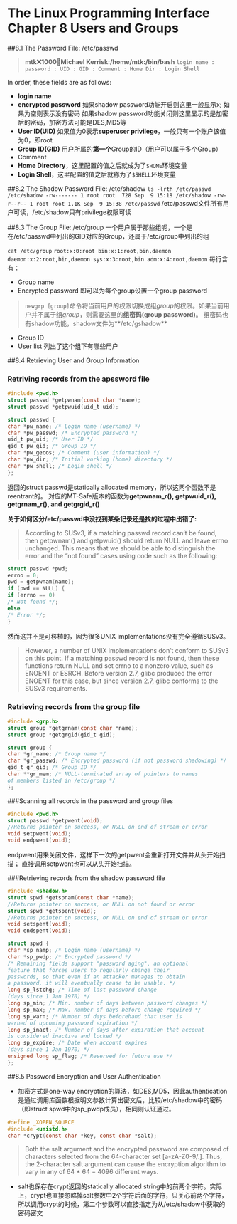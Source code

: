 # The Linux Programming Interface Chapter 8  Users and Groups

##8.1 The Password File: /etc/passwd

>**mtk:x:1000:100:Michael Kerrisk:/home/mtk:/bin/bash**
`login name : password : UID : GID : Comment : Home Dir : Login Shell`

In order, these fields are as follows:
* **login name**
* **encrypted password**
如果shadow password功能开启则这里一般显示x; 如果为空则表示没有密码
如果shadow password功能关闭则这里显示的是加密后的密码，加密方法可能是DES,MD5等
* **User ID(UID)**
如果值为0表示**superuser privilege**，一般只有一个账户该值为0，即root
* **Group ID(GID)**
用户所属的**第一个**Group的ID（用户可以属于多个Group）
* Comment
* **Home Directory**，这里配置的值之后就成为了`$HOME`环境变量
* **Login Shell**，这里配置的值之后就称为了`$SHELL`环境变量

##8.2 The Shadow Password File: /etc/shadow
`
ls -lrth /etc/passwd /etc/shadow
-rw------- 1 root root  728 Sep  9 15:18 /etc/shadow
-rw-r--r-- 1 root root 1.1K Sep  9 15:38 /etc/passwd
`
/etc/passwd文件所有用户可读，/etc/shadow只有privilege权限可读

##8.3 The Group File: /etc/group
一个用户属于那些组呢，一个是在/etc/passwd中列出的GID对应的Group，还属于/etc/group中列出的组

` cat /etc/group `
`
root:x:0:root
bin:x:1:root,bin,daemon
daemon:x:2:root,bin,daemon
sys:x:3:root,bin
adm:x:4:root,daemon
`
每行含有：
* Group name
* Encrypted password
即可以为每个group设置一个group password
> `newgrp [group]`命令将当前用户的权限切换成组*group*的权限。如果当前用户并不属于组*group*，则需要这里的**组密码(group password)**。
> 组密码也有shadow功能，shadow文件为**/etc/gshadow**

* Group ID
* User list
列出了这个组下有哪些用户

##8.4 Retrieving User and Group Information
### Retriving records from the apssword file

```c
#include <pwd.h>
struct passwd *getpwnam(const char *name);
struct passwd *getpwuid(uid_t uid);

struct passwd {
char *pw_name; /* Login name (username) */
char *pw_passwd; /* Encrypted password */
uid_t pw_uid; /* User ID */
gid_t pw_gid; /* Group ID */
char *pw_gecos; /* Comment (user information) */
char *pw_dir; /* Initial working (home) directory */
char *pw_shell; /* Login shell */
};
```

返回的struct passwd是statically allocated memory，所以这两个函数不是reentrant的。
对应的MT-Safe版本的函数为**getpwnam_r(), getpwuid_r(), getgrnam_r(), and getgrgid_r()**

**关于如何区分/etc/passwd中没找到某条记录还是找的过程中出错了:**
> According to SUSv3, if a matching passwd record can’t be found, then getpwnam() and getpwuid() should return NULL and leave errno unchanged. This means that we should be able to distinguish the error and the “not found” cases using code such as the following:

```c
struct passwd *pwd;
errno = 0;
pwd = getpwnam(name);
if (pwd == NULL) {
if (errno == 0)
/* Not found */;
else
/* Error */;
}
```

然而这并不是可移植的，因为很多UNIX implementations没有完全遵循SUSv3。
> However, a number of UNIX implementations don’t conform to SUSv3 on this
point. If a matching passwd record is not found, then these functions return NULL and set errno to a nonzero value, such as ENOENT or ESRCH. Before version 2.7, glibc produced the error ENOENT for this case, but since version 2.7, glibc conforms to the SUSv3 requirements. 

### Retrieving records from the group file
```c
#include <grp.h>
struct group *getgrnam(const char *name);
struct group *getgrgid(gid_t gid);

struct group {
char *gr_name; /* Group name */
char *gr_passwd; /* Encrypted password (if not password shadowing) */
gid_t gr_gid; /* Group ID */
char **gr_mem; /* NULL-terminated array of pointers to names
of members listed in /etc/group */
};

```

###Scanning all records in the password and group files

```c
#include <pwd.h>
struct passwd *getpwent(void);
//Returns pointer on success, or NULL on end of stream or error
void setpwent(void);
void endpwent(void);
```

endpwent用来关闭文件，这样下一次的getpwent会重新打开文件并从头开始扫描；
直接调用setpwent也可以从头开始扫描。

###Retrieving records from the shadow password file
```c
#include <shadow.h>
struct spwd *getspnam(const char *name);
//Returns pointer on success, or NULL on not found or error
struct spwd *getspent(void);
//Returns pointer on success, or NULL on end of stream or error
void setspent(void);
void endspent(void);
```

```c
struct spwd {
char *sp_namp; /* Login name (username) */
char *sp_pwdp; /* Encrypted password */
/* Remaining fields support "password aging", an optional
feature that forces users to regularly change their
passwords, so that even if an attacker manages to obtain
a password, it will eventually cease to be usable. */
long sp_lstchg; /* Time of last password change
(days since 1 Jan 1970) */
long sp_min; /* Min. number of days between password changes */
long sp_max; /* Max. number of days before change required */
long sp_warn; /* Number of days beforehand that user is
warned of upcoming password expiration */
long sp_inact; /* Number of days after expiration that account
is considered inactive and locked */
long sp_expire; /* Date when account expires
(days since 1 Jan 1970) */
unsigned long sp_flag; /* Reserved for future use */
};
```

##8.5 Password Encryption and User Authentication
* 加密方式是one-way encryption的算法，如DES,MD5，因此authentication是通过调用库函数根据明文参数计算出密文后，比较/etc/shadow中的密码（即struct spwd中的sp_pwdp成员），相同则认证通过。
```c
#define _XOPEN_SOURCE
#include <unistd.h>
char *crypt(const char *key, const char *salt);
```
>Both the salt argument and the encrypted password are composed of characters selected from the 64-character set [a-zA-Z0-9/.]. Thus, the 2-character salt argument can cause the encryption algorithm to vary in any of 64 * 64 = 4096 different ways. 

* salt也保存在crypt返回的statically allocated string中的前两个字符。实际上，crypt也直接忽略掉salt参数中2个字符后面的字符，只关心前两个字符，所以调用crypt的时候，第二个参数可以直接指定为从/etc/shadow中获取的密码密文
































